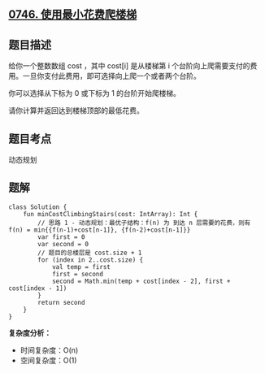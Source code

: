 ## [0746. 使用最小花费爬楼梯](https://leetcode.cn/problems/min-cost-climbing-stairs/)

## 题目描述

给你一个整数数组 cost ，其中 cost[i] 是从楼梯第 i 个台阶向上爬需要支付的费用。一旦你支付此费用，即可选择向上爬一个或者两个台阶。

你可以选择从下标为 0 或下标为 1 的台阶开始爬楼梯。

请你计算并返回达到楼梯顶部的最低花费。

## 题目考点

动态规划

## 题解
 
```
class Solution {
    fun minCostClimbingStairs(cost: IntArray): Int {
        // 思路 1 - 动态规划：最优子结构：f(n) 为 到达 n 层需要的花费，则有 f(n) = min{{f(n-1)+cost[n-1]}, {f(n-2)+cost[n-1]}}
        var first = 0
        var second = 0
        // 题目的总楼层是 cost.size + 1
        for (index in 2..cost.size) {
            val temp = first
            first = second
            second = Math.min(temp + cost[index - 2], first + cost[index - 1])
        }
        return second
    }
}
```

**复杂度分析：**

- 时间复杂度：O(n)
- 空间复杂度：O(1) 
